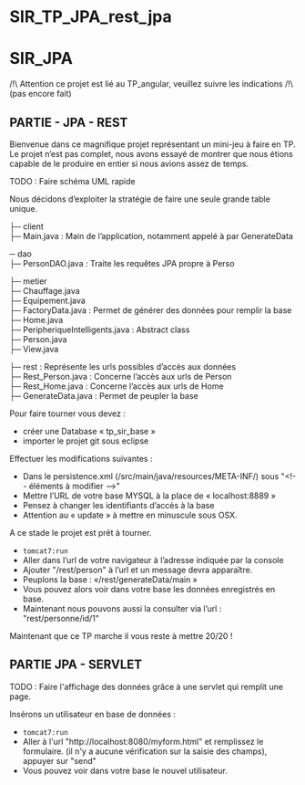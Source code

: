 # SIR_TP_JPA_rest_jpa

SIR_JPA
=====================

/!\ Attention ce projet est lié au TP_angular, veuillez suivre les indications /!\ (pas encore fait)

PARTIE - JPA - REST 
--------------------

Bienvenue dans ce magnifique projet représentant un mini-jeu à faire en TP.
Le projet n’est pas complet, nous avons essayé de montrer que nous étions capable de le produire en entier si nous avions assez de temps.

TODO : 
 Faire schéma UML rapide
 
 
Nous décidons d’exploiter la stratégie de faire une seule grande table unique.

├─ client  
    ├─ Main.java  : Main de l’application, notamment appelé à par GenerateData  

─ dao  
    ├─ PersonDAO.java : Traite les requêtes JPA propre à Perso  
 
├─ metier  
    ├─ Chauffage.java  
    ├─ Equipement.java  
    ├─ FactoryData.java    : Permet de générer des données pour remplir la base  
    ├─ Home.java  
    ├─ PeripheriqueIntelligents.java     : Abstract class  
    ├─ Person.java  
    ├─ View.java  

├─ rest : Représente les urls possibles d’accès aux données  
    ├─ Rest_Person.java       : Concerne l’accès aux urls de Person  
    ├─ Rest_Home.java         : Concerne l’accès aux urls de Home  
    ├─  GenerateData.java     : Permet de peupler la base  


Pour faire tourner vous devez : 
- créer une Database « tp_sir_base »
- importer le projet git sous eclipse


Effectuer les modifications suivantes :
- Dans le persistence.xml (/src/main/java/resources/META-INF/) 
  sous "<!--  éléments à modifier —>"
- Mettre l’URL de votre base MYSQL à la place de « localhost:8889 » 
- Pensez à changer les identifiants d’accès à la base
- Attention au « update » à mettre en minuscule sous OSX. 

A ce stade le projet est prêt à tourner.
- `tomcat7:run`
- Aller dans l’url de votre navigateur à l’adresse indiquée par la console
- Ajouter "/rest/person" à l’url et un message devra apparaître.
- Peuplons la base : «/rest/generateData/main » 
- Vous pouvez alors voir dans votre base les données enregistrés en base.
- Maintenant nous pouvons aussi la consulter via l’url : "rest/personne/id/1" 


Maintenant que ce TP marche il vous reste  à mettre 20/20 !  



PARTIE JPA - SERVLET 
--------------------

TODO : 
Faire l'affichage des données grâce à une servlet qui remplit une page.


Insérons un utilisateur en base de données :
- `tomcat7:run`
- Aller à l'url "http://localhost:8080/myform.html"  et remplissez le formulaire. (il n'y a aucune vérification sur la saisie des champs), appuyer sur "send"
- Vous pouvez voir dans votre base le nouvel utilisateur.




